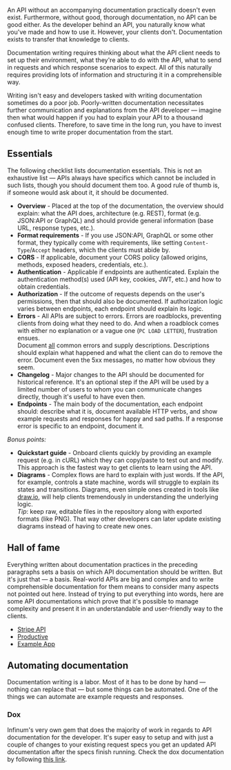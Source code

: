 An API without an accompanying documentation practically doesn't even exist. Furthermore, without good, thorough documentation, no API can be good either. As the developer behind an API, you naturally know what you've made and how to use it. However, your clients don't. Documentation exists to transfer that knowledge to clients.

Documentation writing requires thinking about what the API client needs to set up their environment, what they're able to do with the API, what to send in requests and which response scenarios to expect. All of this naturally requires providing lots of information and structuring it in a comprehensible way.

Writing isn't easy and developers tasked with writing documentation sometimes do a poor job. Poorly-written documentation necessitates further communication and explanations from the API developer — imagine then what would happen if you had to explain your API to a thousand confused clients. Therefore, to save time in the long run, you have to invest enough time to write proper documentation from the start.

## Essentials

The following checklist lists documentation essentials. This is not an exhaustive list — APIs always have specifics which cannot be included in such lists, though you should document them too. A good rule of thumb is, if someone would ask about it, it should be documented.

- **Overview** - Placed at the top of the documentation, the overview should explain: what the API does, architecture (e.g. REST), format (e.g. JSON:API or GraphQL) and should provide general information (base URL, response types, etc.).
- **Format requirements** - If you use JSON:API, GraphQL or some other format, they typically come with requirements, like setting `Content-Type`/`Accept` headers, which the clients must abide by.
- **CORS** - If applicable, document your CORS policy (allowed origins, methods, exposed headers, credentials, etc.).
- **Authentication** - Applicable if endpoints are authenticated. Explain the authentication method(s) used (API key, cookies, JWT, etc.) and how to obtain credentials.
- **Authorization** - If the outcome of requests depends on the user's permissions, then that should also be documented. If authorization logic varies between endpoints, each endpoint should explain its logic.
- **Errors** - All APIs are subject to errors. Errors are roadblocks, preventing clients from doing what they need to do. And when a roadblock comes with either no explanation or a vague one (`PC LOAD LETTER`), frustration ensues.<br />
Document <u>all</u> common errors and supply descriptions. Descriptions should explain what happened and what the client can do to remove the error. Document even the 5xx messages, no matter how obvious they seem.
- **Changelog** - Major changes to the API should be documented for historical reference. It's an optional step if the API will be used by a limited number of users to whom you can communicate changes directly, though it's useful to have even then.
- **Endpoints** - The main body of the documentation, each endpoint should: describe what it is, document available HTTP verbs, and show example requests and responses for happy and sad paths. If a response error is specific to an endpoint, document it.

*Bonus points:*

- **Quickstart guide** - Onboard clients quickly by providing an example request (e.g. in cURL) which they can copy/paste to test out and modify. This approach is the fastest way to get clients to learn using the API.
- **Diagrams** - Complex flows are hard to explain with just words. If the API, for example, controls a state machine, words will struggle to explain its states and transitions. Diagrams, even simple ones created in tools like [draw.io](https://draw.io), will help clients tremendously in understanding the underlying logic.<br />
*Tip*: keep raw, editable files in the repository along with exported formats (like PNG). That way other developers can later update existing diagrams instead of having to create new ones.

## Hall of fame

Everything written about documentation practices in the preceding paragraphs sets a basis on which API documentation should be written. But it's just that — a basis. Real-world APIs are big and complex and to write comprehensible documentation for them means to consider many aspects not pointed out here. Instead of trying to put everything into words, here are some API documentations which prove that it's possible to manage complexity and present it in an understandable and user-friendly way to the clients.

- [Stripe API](https://stripe.com/docs/api)
- [Productive](https://developer.productive.io/)
- [Example App](https://cekila.byinfinum.co/api/v1/docs/)

## Automating documentation

Documentation writing is a labor. Most of it has to be done by hand — nothing can replace that — but some things can be automated. One of the things we can automate are example requests and responses.

### Dox

Infinum's very own gem that does the majority of work in regards to API documentation for the developer. It's super easy to setup and with just a couple of changes to your existing request specs you get an updated API documentation after the specs finish running.
Check the dox documentation by following [this link](https://github.com/infinum/dox).
